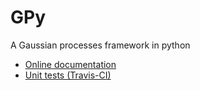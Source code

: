 GPy
===

A Gaussian processes framework in python

* [Online documentation](https://gpy.readthedocs.org/en/latest/)
* [Unit tests (Travis-CI)](https://travis-ci.org/SheffieldML/GPy)